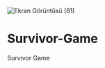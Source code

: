 ![Ekran Görüntüsü (81)](https://user-images.githubusercontent.com/91139120/175998733-8b8e5e0e-1fe7-4490-8915-ecfeec04b38a.png)
# Survivor-Game
Survivor Game
